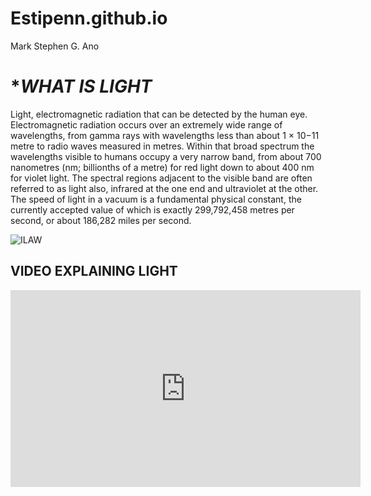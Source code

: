 # Estipenn.github.io
Mark Stephen G. Ano
# **WHAT IS LIGHT*

Light, electromagnetic radiation that can be detected by the human eye. Electromagnetic radiation occurs over an extremely wide range of wavelengths, from gamma rays with wavelengths less than about 1 × 10−11 metre to radio waves measured in metres. Within that broad spectrum the wavelengths visible to humans occupy a very narrow band, from about 700 nanometres (nm; billionths of a metre) for red light down to about 400 nm for violet light. The spectral regions adjacent to the visible band are often referred to as light also, infrared at the one end and ultraviolet at the other. The speed of light in a vacuum is a fundamental physical constant, the currently accepted value of which is exactly 299,792,458 metres per second, or about 186,282 miles per second.

![ILAW](https://bohollocal.ph/cdn/shop/products/ilawatbp4_1_2048x.jpg?v=1589982504)



## **VIDEO EXPLAINING LIGHT**

<iframe width="560" height="315" src="https://www.youtube.com/embed/IXxZRZxafEQ?si=EJFnkX6s3Qg2UkMv" title="YouTube video player" frameborder="0" allow="accelerometer; autoplay; clipboard-write; encrypted-media; gyroscope; picture-in-picture; web-share" allowfullscreen></iframe>

